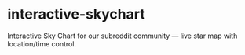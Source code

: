 # interactive-skychart
Interactive Sky Chart for our subreddit community — live star map with location/time control.
